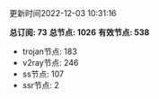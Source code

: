 更新时间2022-12-03 10:31:16

**总订阅: 73**
**总节点: 1026**
**有效节点: 538**
- trojan节点: 183
- v2ray节点: 246
- ss节点: 107
- ssr节点: 2
